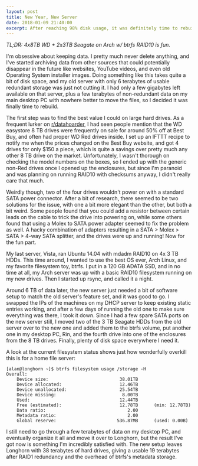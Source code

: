 ```yaml
---
layout: post
title: New Year, New Server
date: 2018-01-09 21:40:00
excerpt: After reaching 98% disk usage, it was definitely time to rebuild my home file server.
---
```


*TL;DR: 4x8TB WD + 2x3TB Seagate on Arch w/ btrfs RAID10 is fun.*

I'm obsessive about keeping data. I pretty much never delete anything, and I've started archiving data from other sources that could potentially disappear in the future like websites, YouTube videos, and even old Operating System installer images. Doing something like this takes quite a bit of disk space, and my old server with only 6 terabytes of usable redundant storage was just not cutting it. I had only a few gigabytes left available on that server, plus a few terabytes of non-redundant data on my main desktop PC with nowhere better to move the files, so I decided it was finally time to rebuild.

The first step was to find the best value I could on large hard drives. As a frequent lurker on [r/datahoarder](https://reddit.com/r/datahoarder), I had seen people mention that the WD easystore 8 TB drives were frequently on sale for around 50% off at Best Buy, and often had proper WD Red drives inside. I set up an IFTTT recipe to notify me when the prices changed on the Best Buy website, and got 4 drives for only $150 a piece, which is quite a savings over pretty much any other 8 TB drive on the market. Unfortunately, I wasn't thorough on checking the model numbers on the boxes, so I ended up with the generic non-Red drives once I opened up the enclosures, but since I'm paranoid and was planning on running RAID10 with checksums anyway, I didn't really care that much.

Weirdly though, two of the four drives wouldn't power on with a standard SATA power connector. After a bit of research, there seemed to be two solutions for the issue, with one a bit more elegant than the other, but both a bit weird. Some people found that you could add a resistor between certain leads on the cable to trick the drive into powering on, while some others found that using a Molex to SATA power adapter seemed to fix the problem as well. A hacky combination of adapters resulting in a SATA > Molex > SATA > 4-way SATA splitter, and the drives were up and running! Now for the fun part.

My last server, Vista, ran Ubuntu 14.04 with mdadm RAID10 on 4x 3 TB HDDs. This time around, I wanted to use the best OS ever, Arch Linux, and my favorite filesystem toy, btrfs. I put in a 120 GB ADATA SSD, and in no time at all, my Arch server was up with a basic RAID10 filesystem running on my new drives. Then I started up rsync, and called it a night.

Around 6 TB of data later, the new server just needed a bit of software setup to match the old server's feature set, and it was good to go. I swapped the IPs of the machines on my DHCP server to keep existing static entries working, and after a few days of running the old one to make sure everything was there, I took it down. Since I had a few spare SATA ports on the new server still, I moved two of the 3 TB Seagate HDDs from the old server over to the new one and added them to the btrfs volume, put another one in my desktop PC, Rin, and the fourth drive into one of the enclosures from the 8 TB drives. Finally, plenty of disk space everywhere I need it.

A look at the current filesystem status shows just how wonderfully overkill this is for a home file server:

```
[alan@longhorn ~]$ btrfs filesystem usage /storage -H
Overall:
    Device size:                           38.01TB
    Device allocated:                      12.46TB
    Device unallocated:                    25.54TB
    Device missing:                         8.00TB
    Used:                                  12.44TB
    Free (estimated):                      12.78TB      (min: 12.78TB)
    Data ratio:                               2.00
    Metadata ratio:                           2.00
    Global reserve:                       536.87MB      (used: 0.00B)
```

I still need to go through a few terabytes of data on my desktop PC, and eventually organize it all and move it over to Longhorn, but the result I've got now is something I'm incredibly satisfied with. The new setup leaves Longhorn with 38 terabytes of hard drives, giving a usable 19 terabytes after RAID1 redundancy and the overhead of btrfs's metadata storage.
